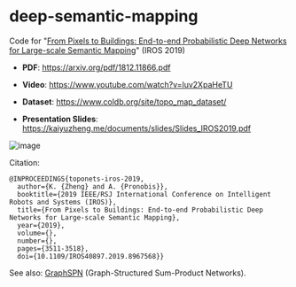 # deep-semantic-mapping

Code for "[From Pixels to Buildings: End-to-end Probabilistic Deep Networks for Large-scale Semantic Mapping](https://kaiyuzheng.me/documents/papers/toponets_iros2019.pdf)" (IROS 2019)

* **PDF**: https://arxiv.org/pdf/1812.11866.pdf

* **Video**: https://www.youtube.com/watch?v=luv2XpaHeTU

* **Dataset**: https://www.coldb.org/site/topo_map_dataset/

* **Presentation Slides**: https://kaiyuzheng.me/documents/slides/Slides_IROS2019.pdf


![image](https://user-images.githubusercontent.com/7720184/167314218-46dd840a-7d39-46fa-8f18-d0ca9b220af5.png)


Citation:
```
@INPROCEEDINGS{toponets-iros-2019,
  author={K. {Zheng} and A. {Pronobis}},
  booktitle={2019 IEEE/RSJ International Conference on Intelligent Robots and Systems (IROS)},
  title={From Pixels to Buildings: End-to-end Probabilistic Deep Networks for Large-scale Semantic Mapping},
  year={2019},
  volume={},
  number={},
  pages={3511-3518},
  doi={10.1109/IROS40897.2019.8967568}}
```

See also: [GraphSPN](https://kaiyuzheng.me/documents/sites/graphspn/) (Graph-Structured Sum-Product Networks).

